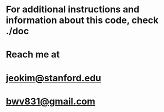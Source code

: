 # For additional instructions and information about this code, check ./doc
# Reach me at 
# jeokim@stanford.edu
# bwv831@gmail.com
